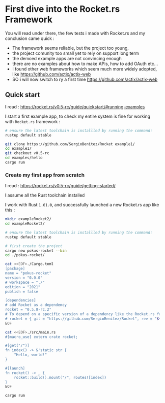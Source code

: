 # First dive into the Rocket.rs Framework

You will read under there, the few tests i made with Rocket.rs and my conclusion came quick :

* The framework seems reliable, but the project too young,
* the project comunity too small yet to rely on support long term
* the demoed example apps are not convincing enough
* there are no examples about how to make APIs, how to add OAuth etc...
* I found other web frameworks which seem much more widely adopted, like https://github.com/actix/actix-web
* SO i will now switch to ry a first time https://github.com/actix/actix-web


## Quick start

I read : https://rocket.rs/v0.5-rc/guide/quickstart/#running-examples

I start a first example app, to check my entire system is fine for working with `Rocket.rs` framework :

```bash
# ensure the latest toolchain is installled by running the command:
rustup default stable

git clone https://github.com/SergioBenitez/Rocket example1/
cd example1/
git checkout v0.5-rc
cd examples/hello
cargo run
```


### Create my first app from scratch

I read : https://rocket.rs/v0.5-rc/guide/getting-started/

I assume all the Rust toolchain installed

I work with Rust `1.61.0`, and successfully launched a new Rocket.rs app like this :

```bash
mkdir exampleRocket2/
cd exampleRocket2/

# ensure the latest toolchain is installled by running the command:
rustup default stable

# first create the project
cargo new pokus-rocket --bin
cd ./pokus-rocket/

cat <<EOF>./Cargo.toml
[package]
name = "pokus-rocket"
version = "0.0.0"
# workspace = "./"
edition = "2021"
publish = false

[dependencies]
# add Rocket as a dependency
rocket = "0.5.0-rc.2"
# To depend on a specific version of a dependency like the Rocket.rs framework itself :
# rocket = { git = "https://github.com/SergioBenitez/Rocket", rev = "${ROCKET_RS_GIT_COMMIT_HASH}" }
EOF

cat <<EOF>./src/main.rs
#[macro_use] extern crate rocket;

#[get("/")]
fn index() -> &'static str {
    "Hello, world!"
}

#[launch]
fn rocket() -> _ {
    rocket::build().mount("/", routes![index])
}
EOF

cargo run

```
